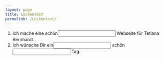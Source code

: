 ```yaml
---
layout: page
title: Lückentest
permalink: /Lückentest/
---
```


<script>
    function checkLuecke(elementId, correctLine) {
      var inputVal = document.getElementById(elementId);
      if (inputVal.value == correctLine) {
        inputVal.style.backgroundColor = "#B9E4C9";
      }
      else if (inputVal.value != "") {
        inputVal.style.backgroundColor = "#FD5523";
      }
    }
</script>

<p>
<ol>
<li>
    Ich mache eine schön<input type='text' class='luecken_test' id='luecke1' onchange="checkLuecke(id, 'e')" /> Webseite für Tetiana Bernhardt.
</li>
<li>
    Ich wünsche Dir ein<input type='text' class='luecken_test_round' id='luecke2' onchange="checkLuecke(id, 'en')" /> schön<input type='text' class='luecken_test_round' id='luecke3' onchange="checkLuecke(id, 'en')" /> Tag.
</li>
</ol>
</p>